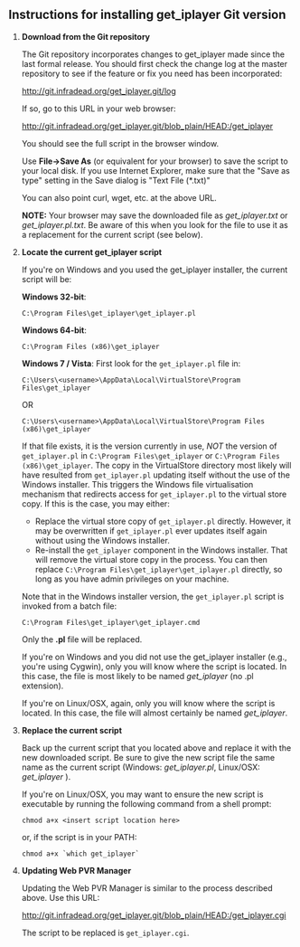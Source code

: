 ## Instructions for installing get_iplayer Git version

1. **Download from the Git repository**

    The Git repository incorporates changes to get_iplayer made since the last formal release. You should first check the change log at the master repository to see if the feature or fix you need has been incorporated:

    <http://git.infradead.org/get_iplayer.git/log>

    If so, go to this URL in your web browser:
    
    <http://git.infradead.org/get_iplayer.git/blob_plain/HEAD:/get_iplayer>

    You should see the full script in the browser window.
    
    Use **File->Save As** (or equivalent for your browser) to save the script to your local disk.  If you use Internet Explorer, make sure that the "Save as type" setting in the Save dialog is "Text File (*.txt)"
    
    You can also point curl, wget, etc. at the above URL.
    
    **NOTE:** Your browser may save the downloaded file as _get\_iplayer.txt_ or _get\_iplayer.pl.txt_.  Be aware of this when you look for the file to use it as a replacement for the current script (see below).

2. **Locate the current get\_iplayer script**
   
    If you're on Windows and you used the get\_iplayer installer, the current script will be:

    **Windows 32-bit**:

    `C:\Program Files\get_iplayer\get_iplayer.pl`

    **Windows 64-bit**:

    `C:\Program Files (x86)\get_iplayer`

    **Windows 7 / Vista**: First look for the `get_iplayer.pl` file in:

    `C:\Users\<username>\AppData\Local\VirtualStore\Program Files\get_iplayer`

    OR

    `C:\Users\<username>\AppData\Local\VirtualStore\Program Files (x86)\get_iplayer`
    
    If that file exists, it is the version currently in use, *NOT* the version of `get_iplayer.pl` in `C:\Program Files\get_iplayer` or `C:\Program Files (x86)\get_iplayer`.  The copy in the VirtualStore directory most likely will have resulted from `get_iplayer.pl` updating itself without the use of the Windows installer.  This triggers the Windows file virtualisation mechanism that redirects access for `get_iplayer.pl` to the virtual store copy.  If this is the case, you may either:
    * Replace the virtual store copy of `get_iplayer.pl` directly.  However, it may be overwritten if `get_iplayer.pl` ever updates itself again without using the Windows installer.
    * Re-install the `get_iplayer` component in the Windows installer.  That will remove the virtual store copy in the process.  You can then replace `C:\Program Files\get_iplayer\get_iplayer.pl` directly, so long as you have admin privileges on your machine. 

    Note that in the Windows installer version, the `get_iplayer.pl` script is invoked from a batch file:

    `C:\Program Files\get_iplayer\get_iplayer.cmd`

    Only the **.pl** file will be replaced.

    If you're on Windows and you did not use the get\_iplayer installer (e.g., you're using Cygwin), only you will know where the script is located.  In this case, the file is most likely to be named _get\_iplayer_ (no .pl extension).

    If you're on Linux/OSX, again, only you will know where the script is located.  In this case, the file will almost certainly be named _get\_iplayer_.

3. **Replace the current script**

    Back up the current script that you located above and replace it with the new downloaded script.  Be sure to give the new script file the same name as the current script (Windows:  _get\_iplayer.pl_, Linux/OSX:  _get\_iplayer_ ).

    If you're on Linux/OSX, you may want to ensure the new script is executable by running the following command from a shell prompt:

    `chmod a+x <insert script location here>`

    or, if the script is in your PATH:

    ``chmod a+x `which get_iplayer` ``

4. **Updating Web PVR Manager**

    Updating the Web PVR Manager is similar to the process described above.  Use this URL: 

    <http://git.infradead.org/get_iplayer.git/blob_plain/HEAD:/get_iplayer.cgi>

    The script to be replaced is `get_iplayer.cgi`.